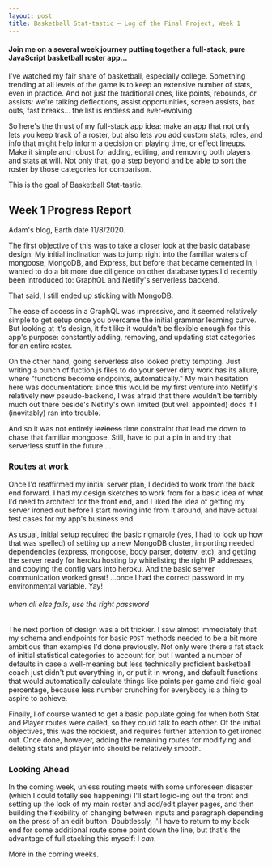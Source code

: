 ```yaml
---
layout: post
title: Basketball Stat-tastic — Log of the Final Project, Week 1 
---
```

#### Join me on a several week journey putting together a full-stack, pure JavaScript basketball roster app... 


I've watched my fair share of basketball, especially college. Something trending at all levels of the game is to keep an extensive number of stats, even in practice. And not just the traditional ones, like points, rebounds, or assists: we're talking deflections, assist opportunities, screen assists, box outs, fast breaks... the list is endless and ever-evolving.

So here's the thrust of my full-stack app idea: make an app that not only lets you keep track of a roster, but also lets you add custom stats, roles, and info that might help inform a decision on playing time, or effect lineups. Make it simple and robust for adding, editing, and removing both players and stats at will. Not only that, go a step beyond and be able to sort the roster by those categories for comparison. 

This is the goal of Basketball Stat-tastic.


## Week 1 Progress Report

Adam's blog, Earth date 11/8/2020. 

The first objective of this was to take a closer look at the basic database design. My initial inclination was to jump right into the familiar waters of mongoose, MongoDB, and Express, but before that became cemented in, I wanted to do a bit more due diligence on other database types I'd recently been introduced to: GraphQL and Netlify's serverless backend.

That said, I still ended up sticking with MongoDB.

The ease of access in a GraphQL was impressive, and it seemed relatively simple to get setup once you overcame the initial grammar learning curve. But looking at it's design, it felt like it wouldn't be flexible enough for this app's purpose: constantly adding, removing, and updating stat categories for an entire roster. 

On the other hand, going serverless also looked pretty tempting. Just writing a bunch of fuction.js files to do your server dirty work has its allure, where "functions become endpoints, automatically." My main hesitation here was documentation: since this would be my first venture into Netlify's relatively new pseudo-backend, I was afraid that there wouldn't be terribly much out there beside's Netlify's own limited (but well appointed) docs if I (inevitably) ran into trouble.

And so it was not entirely ~~laziness~~ time constraint that lead me down to chase that familiar mongoose. Still, have to put a pin in and try that serverless stuff in the future....

### Routes at work

Once I'd reaffirmed my initial server plan, I decided to work from the back end forward. I had my design sketches to work from for a basic idea of what I'd need to architect for the front end, and I liked the idea of getting my server ironed out before I start moving info from it around, and have actual test cases for my app's business end.

As usual, initial setup required the basic rigmarole (yes, I had to look up how that was spelled) of setting up a new MongoDB cluster, importing needed dependencies (express, mongoose, body parser, dotenv, etc), and getting the server ready for heroku hosting by whitelisting the right IP addresses, and copying the config vars into heroku. And the basic server communication worked great! ...once I had the correct password in my environmental variable. Yay!

###### when all else fails, use the right password

The next portion of design was a bit trickier. I saw almost immediately that my schema and endpoints for basic `POST` methods needed to be a bit more ambitious than examples I'd done previously. Not only were there a fat stack of initial statistical categories to account for, but I wanted a number of defaults in case a well-meaning but less technically proficient basketball coach just didn't put everything in, or put it in wrong, and default functions that would automatically calculate things like points per game and field goal percentage, because less number crunching for everybody is a thing to aspire to achieve. 

Finally, I of course wanted to get a basic populate going for when both Stat and Player routes were called, so they could talk to each other. Of the initial objectives, this was the rockiest, and requires further attention to get ironed out. Once done, however, adding the remaining routes for modifying and deleting stats and player info should be relatively smooth. 


### Looking Ahead

In the coming week, unless routing meets with some unforeseen disaster (which I could totally see happening) I'll start logic-ing out the front end: setting up the look of my main roster and add/edit player pages, and then building the flexibility of changing between inputs and paragraph depending on the press of an edit button. Doubtlessly, I'll have to return to my back end for some additional route some point down the line, but that's the advantage of full stacking this myself: I *can*.

More in the coming weeks.